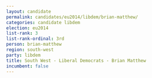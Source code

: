 ```yaml
---
layout: candidate
permalink: candidates/eu2014/libdem/brian-matthew/
categories: candidate libdem
election: eu2014
list-rank: 3
list-rank-ordinal: 3rd
person: brian-matthew
region: south-west
party: libdem
title: South West - Liberal Democrats - Brian Matthew
incumbent: false
---
```

